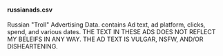 #### russianads.csv
Russian "Troll" Advertising Data. contains Ad text, ad platform, clicks, spend, and various dates.
THE TEXT IN THESE ADS DOES NOT REFLECT MY BELEIFS IN ANY WAY. THE AD TEXT IS VULGAR, NSFW, AND/OR DISHEARTENING.

